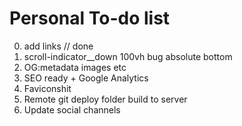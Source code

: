 # Personal To-do list

0. add links // done
1. scroll-indicator__down 100vh bug absolute bottom
2. OG:metadata images etc
3. SEO ready + Google Analytics
4. Faviconshit
5. Remote git deploy folder build to server
6. Update social channels
